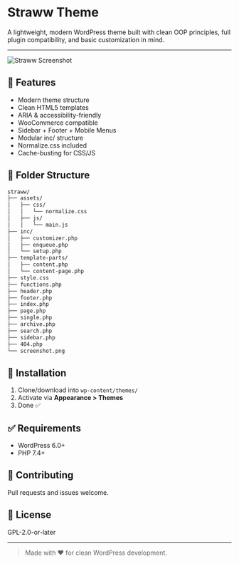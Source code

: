 # Straww Theme

A lightweight, modern WordPress theme built with clean OOP principles, full plugin compatibility, and basic customization in mind.

---

![Straww Screenshot](screenshot.png)

## 🚀 Features

- Modern theme structure
- Clean HTML5 templates
- ARIA & accessibility-friendly
- WooCommerce compatible
- Sidebar + Footer + Mobile Menus
- Modular inc/ structure
- Normalize.css included
- Cache-busting for CSS/JS

## 📁 Folder Structure

```bash
straww/
├── assets/
│   ├── css/
│   │   └── normalize.css
│   ├── js/
│   │   └── main.js
├── inc/
│   ├── customizer.php
│   ├── enqueue.php
│   └── setup.php
├── template-parts/
│   ├── content.php
│   └── content-page.php
├── style.css
├── functions.php
├── header.php
├── footer.php
├── index.php
├── page.php
├── single.php
├── archive.php
├── search.php
├── sidebar.php
├── 404.php
└── screenshot.png
```

## 🔧 Installation

1. Clone/download into `wp-content/themes/`
2. Activate via **Appearance > Themes**
3. Done ✅

## ✅ Requirements

- WordPress 6.0+
- PHP 7.4+

## 🤝 Contributing

Pull requests and issues welcome.

## 📄 License

GPL-2.0-or-later

---

> Made with ❤️ for clean WordPress development.